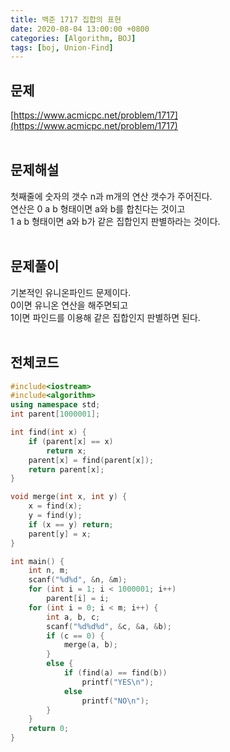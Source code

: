 ```yaml
---
title: 백준 1717 집합의 표현
date: 2020-08-04 13:00:00 +0800
categories: [Algorithm, BOJ]
tags: [boj, Union-Find]
---
```


## 문제
[https://www.acmicpc.net/problem/1717](https://www.acmicpc.net/problem/1717)  
<br>

## 문제해설  
첫째줄에 숫자의 갯수 n과 m개의 연산 갯수가 주어진다.  
연산은 0 a b 형태이면 a와 b를 합친다는 것이고  
1 a b 형태이면 a와 b가 같은 집합인지 판별하라는 것이다.  
<br>

## 문제풀이  
기본적인 유니온파인드 문제이다.  
0이면 유니온 연산을 해주면되고  
1이면 파인드를 이용해 같은 집합인지 판별하면 된다.  
<br>


## 전체코드
```c++
#include<iostream>
#include<algorithm>
using namespace std;
int parent[1000001];

int find(int x) {
	if (parent[x] == x)
		return x;
	parent[x] = find(parent[x]);
	return parent[x];
}

void merge(int x, int y) {
	x = find(x);
	y = find(y);
	if (x == y) return;
	parent[y] = x;
}

int main() {
	int n, m;
	scanf("%d%d", &n, &m);
	for (int i = 1; i < 1000001; i++)
		parent[i] = i;
	for (int i = 0; i < m; i++) {
		int a, b, c;
		scanf("%d%d%d", &c, &a, &b);
		if (c == 0) {
			merge(a, b);
		}
		else {
			if (find(a) == find(b))
				printf("YES\n");
			else
				printf("NO\n");
		}
	}
	return 0;
}
```